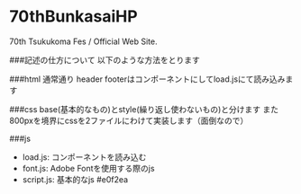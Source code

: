 # 70thBunkasaiHP
70th Tsukukoma Fes / Official Web Site.

###記述の仕方について
以下のような方法をとります

###html
通常通り
header footerはコンポーネントにしてload.jsにて読み込みます

###css
base(基本的なもの)とstyle(繰り返し使わないもの)と分けます
また800pxを境界にcssを2ファイルにわけて実装します（面倒なので）

###js
 - load.js: コンポーネントを読み込む
 - font.js: Adobe Fontを使用する際のjs
 - script.js: 基本的なjs
#e0f2ea
